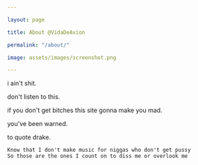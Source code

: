 ```yaml
---

layout: page

title: About @VidaDeAvion

permalink: "/about/"

image: assets/images/screenshot.png

---
```


i ain't shit.

don't listen to this.

if you don't get bitches this site gonna make you mad.

you've been warned.

to quote drake.

```quote
Know that I don't make music for niggas who don't get pussy
So those are the ones I count on to diss me or overlook me
```
